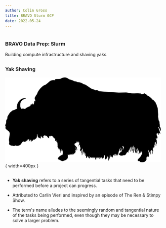 ```yaml
---
author: Colin Gross
title: BRAVO Slurm GCP
date: 2022-05-24
---
```


#
<h3>BRAVO Data Prep: Slurm</h3>
Building compute infrastructure and shaving yaks.

##
### Yak Shaving

![](assets/yak_black.svg){ width=400px }

##
- **Yak shaving** refers to a series of tangential tasks that need to be performed before a project can progress. 

- Attributed to Carlin Vieri and inspired by an episode of The Ren & Stimpy Show. 

- The term's name alludes to the seemingly random and tangential nature of the tasks being performed, even though they may be necessary to solve a larger problem.
